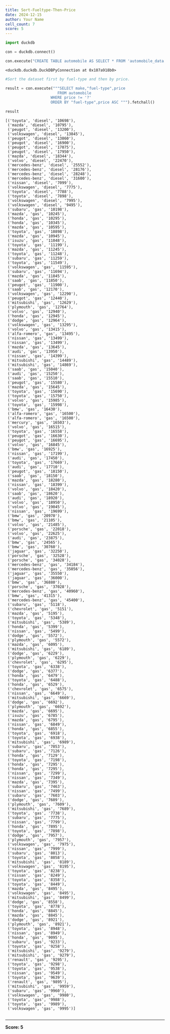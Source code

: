 ```yaml
---
title: Sort-Fueltype-Then-Price
date: 2024-12-15
author: Your Name
cell_count: 7
score: 5
---
```


```python
import duckdb
```


```python
con = duckdb.connect()
```


```python
con.execute("CREATE TABLE automobile AS SELECT * FROM 'automobile_data.csv'")
```




    <duckdb.duckdb.DuckDBPyConnection at 0x107a918b0>




```python
#Sort the dataset first by fuel-type and then by price.
```


```python
result = con.execute("""SELECT make,"fuel-type",price
                       FROM automobile
                    WHERE price != '?'
                    ORDER BY "fuel-type",price ASC """).fetchall()
```


```python
result
```




    [('toyota', 'diesel', '10698'),
     ('mazda', 'diesel', '10795'),
     ('peugot', 'diesel', '13200'),
     ('volkswagen', 'diesel', '13845'),
     ('peugot', 'diesel', '13860'),
     ('peugot', 'diesel', '16900'),
     ('peugot', 'diesel', '17075'),
     ('peugot', 'diesel', '17950'),
     ('mazda', 'diesel', '18344'),
     ('volvo', 'diesel', '22470'),
     ('mercedes-benz', 'diesel', '25552'),
     ('mercedes-benz', 'diesel', '28176'),
     ('mercedes-benz', 'diesel', '28248'),
     ('mercedes-benz', 'diesel', '31600'),
     ('nissan', 'diesel', '7099'),
     ('volkswagen', 'diesel', '7775'),
     ('toyota', 'diesel', '7788'),
     ('toyota', 'diesel', '7898'),
     ('volkswagen', 'diesel', '7995'),
     ('volkswagen', 'diesel', '9495'),
     ('subaru', 'gas', '10198'),
     ('mazda', 'gas', '10245'),
     ('honda', 'gas', '10295'),
     ('honda', 'gas', '10345'),
     ('mazda', 'gas', '10595'),
     ('toyota', 'gas', '10898'),
     ('mazda', 'gas', '10945'),
     ('isuzu', 'gas', '11048'),
     ('toyota', 'gas', '11199'),
     ('mazda', 'gas', '11245'),
     ('toyota', 'gas', '11248'),
     ('subaru', 'gas', '11259'),
     ('toyota', 'gas', '11549'),
     ('volkswagen', 'gas', '11595'),
     ('subaru', 'gas', '11694'),
     ('mazda', 'gas', '11845'),
     ('saab', 'gas', '11850'),
     ('peugot', 'gas', '11900'),
     ('saab', 'gas', '12170'),
     ('volkswagen', 'gas', '12290'),
     ('peugot', 'gas', '12440'),
     ('mitsubishi', 'gas', '12629'),
     ('plymouth', 'gas', '12764'),
     ('volvo', 'gas', '12940'),
     ('honda', 'gas', '12945'),
     ('dodge', 'gas', '12964'),
     ('volkswagen', 'gas', '13295'),
     ('volvo', 'gas', '13415'),
     ('alfa-romero', 'gas', '13495'),
     ('nissan', 'gas', '13499'),
     ('nissan', 'gas', '13499'),
     ('mazda', 'gas', '13645'),
     ('audi', 'gas', '13950'),
     ('nissan', 'gas', '14399'),
     ('mitsubishi', 'gas', '14489'),
     ('mitsubishi', 'gas', '14869'),
     ('saab', 'gas', '15040'),
     ('audi', 'gas', '15250'),
     ('saab', 'gas', '15510'),
     ('peugot', 'gas', '15580'),
     ('mazda', 'gas', '15645'),
     ('toyota', 'gas', '15690'),
     ('toyota', 'gas', '15750'),
     ('volvo', 'gas', '15985'),
     ('toyota', 'gas', '15998'),
     ('bmw', 'gas', '16430'),
     ('alfa-romero', 'gas', '16500'),
     ('alfa-romero', 'gas', '16500'),
     ('mercury', 'gas', '16503'),
     ('volvo', 'gas', '16515'),
     ('toyota', 'gas', '16558'),
     ('peugot', 'gas', '16630'),
     ('peugot', 'gas', '16695'),
     ('volvo', 'gas', '16845'),
     ('bmw', 'gas', '16925'),
     ('nissan', 'gas', '17199'),
     ('audi', 'gas', '17450'),
     ('toyota', 'gas', '17669'),
     ('audi', 'gas', '17710'),
     ('peugot', 'gas', '18150'),
     ('saab', 'gas', '18150'),
     ('mazda', 'gas', '18280'),
     ('nissan', 'gas', '18399'),
     ('volvo', 'gas', '18420'),
     ('saab', 'gas', '18620'),
     ('audi', 'gas', '18920'),
     ('volvo', 'gas', '18950'),
     ('volvo', 'gas', '19045'),
     ('nissan', 'gas', '19699'),
     ('bmw', 'gas', '20970'),
     ('bmw', 'gas', '21105'),
     ('volvo', 'gas', '21485'),
     ('porsche', 'gas', '22018'),
     ('volvo', 'gas', '22625'),
     ('audi', 'gas', '23875'),
     ('bmw', 'gas', '24565'),
     ('bmw', 'gas', '30760'),
     ('jaguar', 'gas', '32250'),
     ('porsche', 'gas', '32528'),
     ('porsche', 'gas', '34028'),
     ('mercedes-benz', 'gas', '34184'),
     ('mercedes-benz', 'gas', '35056'),
     ('jaguar', 'gas', '35550'),
     ('jaguar', 'gas', '36000'),
     ('bmw', 'gas', '36880'),
     ('porsche', 'gas', '37028'),
     ('mercedes-benz', 'gas', '40960'),
     ('bmw', 'gas', '41315'),
     ('mercedes-benz', 'gas', '45400'),
     ('subaru', 'gas', '5118'),
     ('chevrolet', 'gas', '5151'),
     ('mazda', 'gas', '5195'),
     ('toyota', 'gas', '5348'),
     ('mitsubishi', 'gas', '5389'),
     ('honda', 'gas', '5399'),
     ('nissan', 'gas', '5499'),
     ('dodge', 'gas', '5572'),
     ('plymouth', 'gas', '5572'),
     ('mazda', 'gas', '6095'),
     ('mitsubishi', 'gas', '6189'),
     ('dodge', 'gas', '6229'),
     ('plymouth', 'gas', '6229'),
     ('chevrolet', 'gas', '6295'),
     ('toyota', 'gas', '6338'),
     ('dodge', 'gas', '6377'),
     ('honda', 'gas', '6479'),
     ('toyota', 'gas', '6488'),
     ('honda', 'gas', '6529'),
     ('chevrolet', 'gas', '6575'),
     ('nissan', 'gas', '6649'),
     ('mitsubishi', 'gas', '6669'),
     ('dodge', 'gas', '6692'),
     ('plymouth', 'gas', '6692'),
     ('mazda', 'gas', '6695'),
     ('isuzu', 'gas', '6785'),
     ('mazda', 'gas', '6795'),
     ('nissan', 'gas', '6849'),
     ('honda', 'gas', '6855'),
     ('toyota', 'gas', '6918'),
     ('toyota', 'gas', '6938'),
     ('mitsubishi', 'gas', '6989'),
     ('subaru', 'gas', '7053'),
     ('subaru', 'gas', '7126'),
     ('honda', 'gas', '7129'),
     ('toyota', 'gas', '7198'),
     ('honda', 'gas', '7295'),
     ('honda', 'gas', '7295'),
     ('nissan', 'gas', '7299'),
     ('nissan', 'gas', '7349'),
     ('mazda', 'gas', '7395'),
     ('subaru', 'gas', '7463'),
     ('nissan', 'gas', '7499'),
     ('subaru', 'gas', '7603'),
     ('dodge', 'gas', '7609'),
     ('plymouth', 'gas', '7609'),
     ('mitsubishi', 'gas', '7689'),
     ('toyota', 'gas', '7738'),
     ('subaru', 'gas', '7775'),
     ('nissan', 'gas', '7799'),
     ('honda', 'gas', '7895'),
     ('toyota', 'gas', '7898'),
     ('dodge', 'gas', '7957'),
     ('plymouth', 'gas', '7957'),
     ('volkswagen', 'gas', '7975'),
     ('nissan', 'gas', '7999'),
     ('subaru', 'gas', '8013'),
     ('toyota', 'gas', '8058'),
     ('mitsubishi', 'gas', '8189'),
     ('volkswagen', 'gas', '8195'),
     ('toyota', 'gas', '8238'),
     ('nissan', 'gas', '8249'),
     ('toyota', 'gas', '8358'),
     ('toyota', 'gas', '8449'),
     ('mazda', 'gas', '8495'),
     ('volkswagen', 'gas', '8495'),
     ('mitsubishi', 'gas', '8499'),
     ('dodge', 'gas', '8558'),
     ('toyota', 'gas', '8778'),
     ('honda', 'gas', '8845'),
     ('mazda', 'gas', '8845'),
     ('dodge', 'gas', '8921'),
     ('plymouth', 'gas', '8921'),
     ('toyota', 'gas', '8948'),
     ('nissan', 'gas', '8949'),
     ('honda', 'gas', '9095'),
     ('subaru', 'gas', '9233'),
     ('toyota', 'gas', '9258'),
     ('mitsubishi', 'gas', '9279'),
     ('mitsubishi', 'gas', '9279'),
     ('renault', 'gas', '9295'),
     ('toyota', 'gas', '9298'),
     ('toyota', 'gas', '9538'),
     ('nissan', 'gas', '9549'),
     ('toyota', 'gas', '9639'),
     ('renault', 'gas', '9895'),
     ('mitsubishi', 'gas', '9959'),
     ('subaru', 'gas', '9960'),
     ('volkswagen', 'gas', '9980'),
     ('toyota', 'gas', '9988'),
     ('toyota', 'gas', '9989'),
     ('volkswagen', 'gas', '9995')]




```python

```


---
**Score: 5**
